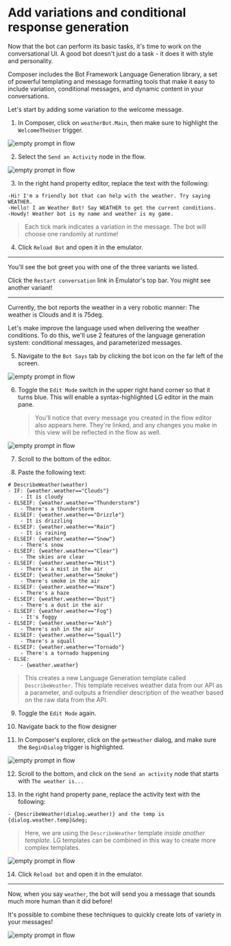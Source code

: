 # Add variations and conditional response generation

Now that the bot can perform its basic tasks, it's time to work on the conversational UI. A good bot doesn't just do a task - it does it with style and personality.

Composer includes the Bot Framework Language Generation library, a set of powerful templating and message formatting tools that make it easy to include variation, conditional messages, and dynamic content in your conversations.

Let's start by adding some variation to the welcome message.

1. In Composer, click on `weatherBot.Main`, then make sure to highlight the `WelcomeTheUser` trigger.

![empty prompt in flow](assets/05/nav1.png)


2. Select the `Send an Activity` node in the flow.

![empty prompt in flow](assets/05/lg-1.png)

3. In the right hand property editor, replace the text with the following:
```
-Hi! I'm a friendly bot that can help with the weather. Try saying WEATHER.
-Hello! I am Weather Bot! Say WEATHER to get the current conditions.
-Howdy! Weather bot is my name and weather is my game.
```

> Each tick mark indicates a variation in the message. The bot will choose one randomly at runtime!

4. Click `Reload Bot` and open it in the emulator.

---

You'll see the bot greet you with one of the three variants we listed. 

Click the `Restart conversation` link in Emulator's top bar. You might see another variant!

---

Currently, the bot reports the weather in a very robotic manner: The weather is Clouds and it is 75deg.

Let's make improve the language used when delivering the weather conditions. To do this, we'll use 2 features of the language generation system: conditional messages, and parameterized messages.

5. Navigate to the `Bot Says` tab by clicking the bot icon on the far left of the screen.

![empty prompt in flow](assets/05/botsays.png)

6. Toggle the `Edit Mode` switch in the upper right hand corner so that it turns blue.  This will enable a syntax-highlighted LG editor in the main pane.

      > You'll notice that every message you created in the flow editor also appears here. They're linked, and any changes you make in this view will be reflected in the flow as well.

![empty prompt in flow](assets/05/editmode.png)


7. Scroll to the bottom of the editor.

8. Paste the following text:
```
# DescribeWeather(weather)
- IF: {weather.weather=="Clouds"}
    - It is cloudy
- ELSEIF: {weather.weather=="Thunderstorm"}
    - There's a thunderstorm
- ELSEIF: {weather.weather=="Drizzle"}
    - It is drizzling
- ELSEIF: {weather.weather=="Rain"}
    - It is raining
- ELSEIF: {weather.weather=="Snow"}
    - There's snow
- ELSEIF: {weather.weather=="Clear"}
    - The skies are clear
- ELSEIF: {weather.weather=="Mist"}
    - There's a mist in the air
- ELSEIF: {weather.weather=="Smoke"}
    - There's smoke in the air
- ELSEIF: {weather.weather=="Haze"}
    - There's a haze
- ELSEIF: {weather.weather=="Dust"}
    - There's a dust in the air
- ELSEIF: {weather.weather=="Fog"}
    - It's foggy
- ELSEIF: {weather.weather=="Ash"}
    - There's ash in the air
- ELSEIF: {weather.weather=="Squall"}
    - There's a squall
- ELSEIF: {weather.weather=="Tornado"}
    - There's a tornado happening
- ELSE:
    - {weather.weather}
```

> This creates a new Language Generation template called `DescribeWeather`. This template receives weather data from our API as a parameter, and outputs a friendlier 
description of the weather based on the raw data from the API.

9. Toggle the `Edit Mode` again.

10. Navigate back to the flow designer

11. In Composer's explorer, click on the `getWeather` dialog, and make sure the `BeginDialog` trigger is highlighted.

![empty prompt in flow](assets/05/nav2.png)


12. Scroll to the bottom, and click on the `Send an activity` node that starts with `The weather is...`

13. In the right hand property pane, replace the activity text with the following:
```
- {DescribeWeather(dialog.weather)} and the temp is {dialog.weather.temp}&deg;
```

> Here, we are using the `DescribeWeather` template _inside another template_. LG templates can be combined in this way to create more complex templates.

![empty prompt in flow](assets/05/lg-2.png)

14. Click `Reload bot` and open it in the emulator.

---

Now, when you say `weather`, the bot will send you a message that sounds much more human than it did before!

It's possible to combine these techniques to quickly create lots of variety in your messages!

![empty prompt in flow](assets/05/nice-weather.png)
